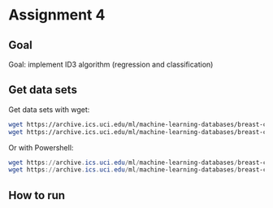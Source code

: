 # Assignment 4

## Goal

Goal: implement ID3 algorithm (regression and classification)

## Get data sets

Get data sets with wget:

```bash
wget https://archive.ics.uci.edu/ml/machine-learning-databases/breast-cancer/breast-cancer.names
wget https://archive.ics.uci.edu/ml/machine-learning-databases/breast-cancer/breast-cancer.data
```

Or with Powershell:

```ps1
wget https://archive.ics.uci.edu/ml/machine-learning-databases/breast-cancer/breast-cancer.names -OutFile breast-cancer.names
wget https://archive.ics.uci.edu/ml/machine-learning-databases/breast-cancer/breast-cancer.data -OutFile breast-cancer.data
```

## How to run
